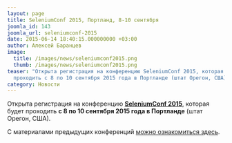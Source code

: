 ```yaml
---
layout: page
title: SeleniumConf 2015, Портланд, 8-10 сентября
joomla_id: 143
joomla_url: seleniumconf-2015
date: 2015-06-14 18:40:15.000000000 +03:00
author: Алексей Баранцев
image:
  title: /images/news/seleniumconf2015.png
  thumb: /images/news/seleniumconf2015.png
teaser: "Открыта регистрация на конференцию SeleniumConf 2015, которая будет
  проходить с 8 по 10 сентября 2015 года в Портланде (штат Орегон, США)."
category: Новости
---
```

<p>Открыта регистрация на конференцию <a href="http://year-2015.seleniumconf.org/"><strong>SeleniumConf 2015</strong></a>, которая будет проходить <strong>с 8 по 10 сентября 2015 года в Портланде</strong> (штат Орегон, США).</p>
<p>С материалами предыдущих конференций <a href="http://year-2014.seleniumconf.org/">можно ознакомиться здесь</a>.</p>
